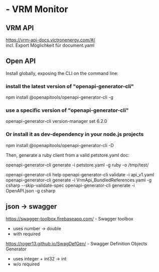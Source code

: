 ﻿#  - VRM Monitor

## VRM API

https://vrm-api-docs.victronenergy.com/#/  
incl. Export Möglichkeit für document.yaml

## Open API

Install globally, exposing the CLI on the command line:

### install the latest version of "openapi-generator-cli"
npm install @openapitools/openapi-generator-cli -g

### use a specific version of "openapi-generator-cli"
openapi-generator-cli version-manager set 6.2.0

### Or install it as dev-dependency in your node.js projects
npm install @openapitools/openapi-generator-cli -D

Then, generate a ruby client from a valid petstore.yaml doc:

openapi-generator-cli generate -i petstore.yaml -g ruby -o /tmp/test/

openapi-generator-cli help
openapi-generator-cli validate -i api_v1.yaml
openapi-generator-cli generate -i VrmApi_BundledReferences.yaml -g csharp --skip-validate-spec
openapi-generator-cli generate -i OpenAPI.json -g csharp

## json -> swagger
https://swagger-toolbox.firebaseapp.com/ - Swagger toolbox
- uses number -> double
- with required

https://roger13.github.io/SwagDefGen/ - Swagger Definition Objects Generator
- uses integer + int32 -> int
- w/o required
